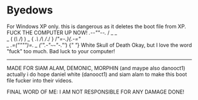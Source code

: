 # Byedows
For Windows XP only.
this is dangerous as it deletes the boot file from XP.
FUCK THE COMPUTER UP NOW!
   _.--""--._
    /  _    _  \
 _  ( (_\  /_) )  _
{ \._\   /\   /_./ }
/_"=-.}______{.-="_\
 _  _.=("""")=._  _
(_'"_.-"`~~`"-._"'_)
 {_"            "_}
White Skull of Death
Okay, but I love the word "fuck" too much.
Bad luck to your computer!
__________________________________________________________________________________________________________________________________________
MADE FOR SIAM ALAM, DEMONIC, MORPHIN (and maype also danooct1)
actually i do hope daniel white (danooct1) and siam alam to make this boot file fucker into their videos.

FINAL WORD OF ME: I AM NOT RESPONSIBLE FOR ANY DAMAGE DONE!
